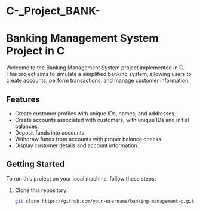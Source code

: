 # C-_Project_BANK-
# Banking Management System Project in C
Welcome to the Banking Management System project implemented in C. This project aims to simulate a simplified banking system, allowing users to create accounts, perform transactions, and manage customer information.

## Features

- Create customer profiles with unique IDs, names, and addresses.
- Create accounts associated with customers, with unique IDs and initial balances.
- Deposit funds into accounts.
- Withdraw funds from accounts with proper balance checks.
- Display customer details and account information.

## Getting Started

To run this project on your local machine, follow these steps:

1. Clone this repository:

   ```bash
   git clone https://github.com/your-username/banking-management-c.git
